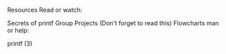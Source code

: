 Resources
Read or watch:

Secrets of printf
Group Projects (Don’t forget to read this)
Flowcharts
man or help:

printf (3)